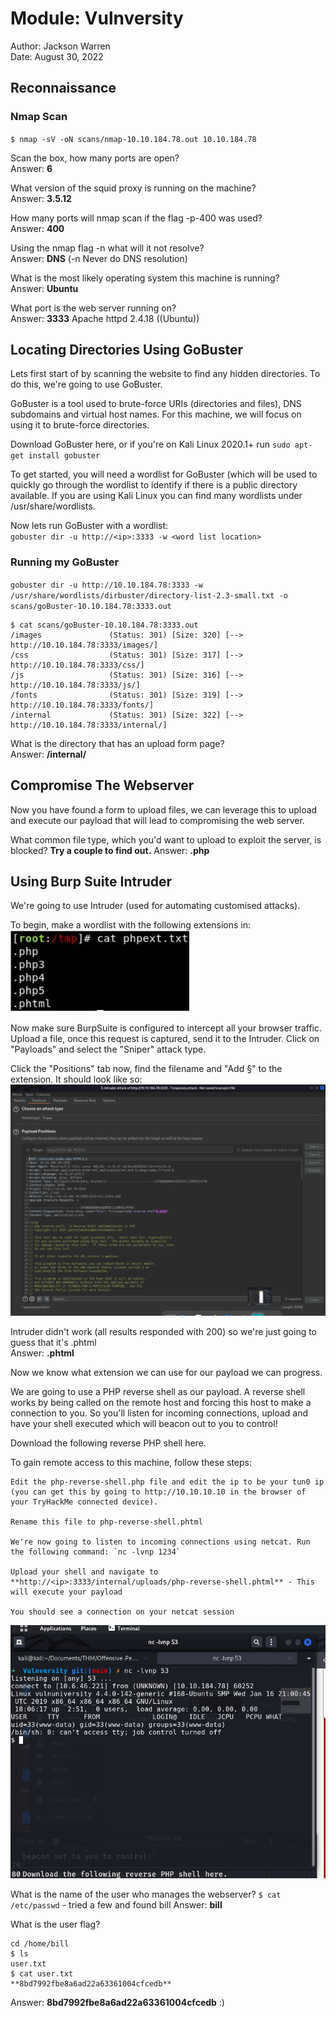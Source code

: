 # Module: Vulnversity

Author: Jackson Warren  
Date: August 30, 2022  

## Reconnaissance

### Nmap Scan
`$ nmap -sV -oN scans/nmap-10.10.184.78.out 10.10.184.78`

Scan the box, how many ports are open?  
Answer: **6**

What version of the squid proxy is running on the machine?  
Answer: **3.5.12**

How many ports will nmap scan if the flag -p-400 was used?  
Answer: **400**

Using the nmap flag -n what will it not resolve?  
Answer: **DNS** (-n Never do DNS resolution)  

What is the most likely operating system this machine is running?  
Answer: **Ubuntu**

What port is the web server running on?  
Answer: **3333** Apache httpd 2.4.18 ((Ubuntu))

## Locating Directories Using GoBuster
Lets first start of by scanning the website to find any hidden directories. To do this, we're going to use GoBuster.  

GoBuster is a tool used to brute-force URIs (directories and files), DNS subdomains and virtual host names. For this machine, we will focus on using it to brute-force directories.  

Download GoBuster here, or if you're on Kali Linux 2020.1+ run `sudo apt-get install gobuster`  

To get started, you will need a wordlist for GoBuster (which will be used to quickly go through the wordlist to identify if there is a public directory available. If you are using Kali Linux you can find many wordlists under /usr/share/wordlists.  

Now lets run GoBuster with a wordlist:  
`gobuster dir -u http://<ip>:3333 -w <word list location>`

### Running my GoBuster
`gobuster dir -u http://10.10.184.78:3333 -w /usr/share/wordlists/dirbuster/directory-list-2.3-small.txt -o scans/goBuster-10.10.184.78:3333.out`

```
$ cat scans/goBuster-10.10.184.78:3333.out 
/images               (Status: 301) [Size: 320] [--> http://10.10.184.78:3333/images/]
/css                  (Status: 301) [Size: 317] [--> http://10.10.184.78:3333/css/]
/js                   (Status: 301) [Size: 316] [--> http://10.10.184.78:3333/js/]
/fonts                (Status: 301) [Size: 319] [--> http://10.10.184.78:3333/fonts/]
/internal             (Status: 301) [Size: 322] [--> http://10.10.184.78:3333/internal/]
```

What is the directory that has an upload form page?  
Answer: **/internal/**

## Compromise The Webserver
Now you have found a form to upload files, we can leverage this to upload and execute our payload that will lead to compromising the web server.  

What common file type, which you'd want to upload to exploit the server, is blocked? **Try a couple to find out.** 
Answer: **.php**

## Using Burp Suite Intruder
We're going to use Intruder (used for automating customised attacks).  
  
To begin, make a wordlist with the following extensions in:  
![List](images/list.png)  

Now make sure BurpSuite is configured to intercept all your browser traffic. Upload a file, once this request is captured, send it to the Intruder. Click on "Payloads" and select the "Sniper" attack type.  

Click the "Positions" tab now, find the filename and "Add §" to the extension. It should look like so:
![Intruder](images/intruder.png)  

Intruder didn't work (all results responded with 200) so we're just going to guess that it's .phtml  
Answer: **.phtml**

Now we know what extension we can use for our payload we can progress.

We are going to use a PHP reverse shell as our payload. A reverse shell works by being called on the remote host and forcing this host to make a connection to you. So you'll listen for incoming connections, upload and have your shell executed which will beacon out to you to control!

Download the following reverse PHP shell here.

To gain remote access to this machine, follow these steps:

    Edit the php-reverse-shell.php file and edit the ip to be your tun0 ip (you can get this by going to http://10.10.10.10 in the browser of your TryHackMe connected device).

    Rename this file to php-reverse-shell.phtml

    We're now going to listen to incoming connections using netcat. Run the following command: `nc -lvnp 1234`

    Upload your shell and navigate to **http://<ip>:3333/internal/uploads/php-reverse-shell.phtml** - This will execute your payload

    You should see a connection on your netcat session
![Reverse Shell](images/nc.png)

What is the name of the user who manages the webserver?
`$ cat /etc/passwd` - tried a few and found bill
Answer: **bill**



What is the user flag?
```
cd /home/bill	
$ ls
user.txt
$ cat user.txt
**8bd7992fbe8a6ad22a63361004cfcedb**
```
Answer: **8bd7992fbe8a6ad22a63361004cfcedb** :)







